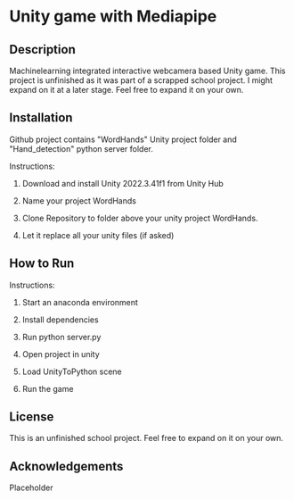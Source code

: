 # Unity game with Mediapipe

## Description

Machinelearning integrated interactive webcamera based Unity game.
This project is unfinished as it was part of a scrapped school project. I might expand on it at a later stage. Feel free to expand it on your own.



## Installation

Github project contains "WordHands" Unity project folder and "Hand_detection" python server folder.


Instructions:

1. Download and install Unity 2022.3.41f1 from Unity Hub

2. Name your project WordHands

3. Clone Repository to folder above your unity project WordHands.

4. Let it replace all your unity files (if asked)


## How to Run

Instructions:
1. Start an anaconda environment
2. Install dependencies
3. Run python server.py

4. Open project in unity
5. Load UnityToPython scene
6. Run the game

## License
This is an unfinished school project. Feel free to expand on it on your own.

## Acknowledgements

Placeholder
